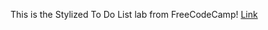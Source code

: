 This is the Stylized To Do List lab from FreeCodeCamp!
[Link](https://lykaiio.github.io/fcc-todolist)
